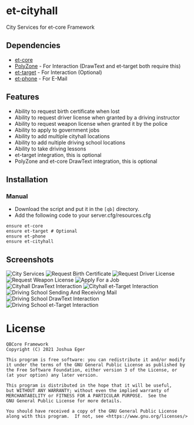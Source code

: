 # et-cityhall
City Services for et-core Framework

## Dependencies
- [et-core](https://github.com/qbcore-framework/et-core)
- [PolyZone](https://github.com/mkafrin/PolyZone) - For Interaction (DrawText and et-target both require this)
- [et-target](https://github.com/BerkieBb/et-target) - For Interaction (Optional)
- [et-phone](https://github.com/qbcore-framework/et-phone) - For E-Mail

## Features
- Ability to request birth certificate when lost
- Ability to request driver license when granted by a driving instructor
- Ability to request weapon license when granted it by the police
- Ability to apply to government jobs
- Ability to add multiple cityhall locations
- Ability to add nultiple driving school locations
- Ability to take driving lessons
- et-target integration, this is optional
- PolyZone and et-core DrawText integration, this is optional

## Installation
### Manual
- Download the script and put it in the `[qb]` directory.
- Add the following code to your server.cfg/resources.cfg
```
ensure et-core
ensure et-target # Optional
ensure et-phone
ensure et-cityhall
```

## Screenshots
![City Services](https://i.imgur.com/l6ZRlXP.png)
![Request Birth Certificate](https://i.imgur.com/zJRiuDI.png)
![Request Driver License](https://i.imgur.com/2scxBew.png)
![Request Weapon License](https://i.imgur.com/pSudfVl.png)
![Apply For a Job](https://i.imgur.com/26Kd0FU.png)
![Cityhall DrawText Interaction](https://i.imgur.com/Uxh2GZC.png)
![Cityhall et-Target Interaction](https://i.imgur.com/K54cMLt.png)
![Driving School Sending And Receiving Mail](https://i.imgur.com/iJof4jI.png)
![Driving School DrawText Interaction](https://i.imgur.com/32BPp8f.png)
![Driving School et-Target Interaction](https://i.imgur.com/P7jWBsV.png)

# License

    QBCore Framework
    Copyright (C) 2021 Joshua Eger

    This program is free software: you can redistribute it and/or modify
    it under the terms of the GNU General Public License as published by
    the Free Software Foundation, either version 3 of the License, or
    (at your option) any later version.

    This program is distributed in the hope that it will be useful,
    but WITHOUT ANY WARRANTY; without even the implied warranty of
    MERCHANTABILITY or FITNESS FOR A PARTICULAR PURPOSE.  See the
    GNU General Public License for more details.

    You should have received a copy of the GNU General Public License
    along with this program.  If not, see <https://www.gnu.org/licenses/>
